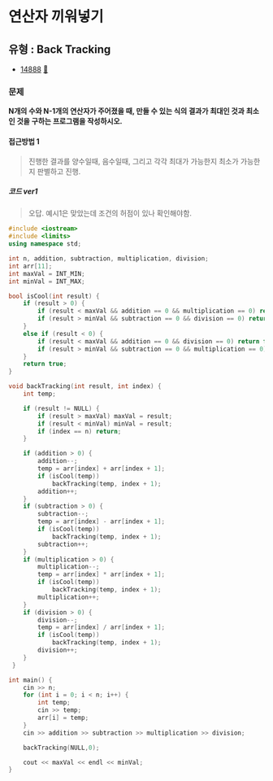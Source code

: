 # 연산자 끼워넣기
## 유형 : Back Tracking
* [14888](https://www.acmicpc.net/problem/14888) [:page_facing_up:](https://github.com/rudeore333/TIL/blob/master/Algorithm/codes/14888.cpp)


### 문제
 **N개의 수와 N-1개의 연산자가 주어졌을 때, 만들 수 있는 식의 결과가 최대인 것과 최소인 것을 구하는 프로그램을 작성하시오.**
 
#### 접근방법 1
> 진행한 결과를 양수일때, 음수일때, 그리고 각각 최대가 가능한지 최소가 가능한지 판별하고 진행.

##### 코드 ver1
> 오답.
> 예시1은 맞았는데 조건의 허점이 있나 확인해야함.

```cpp
#include <iostream>
#include <limits>
using namespace std;

int n, addition, subtraction, multiplication, division;
int arr[11];
int maxVal = INT_MIN;
int minVal = INT_MAX;

bool isCool(int result) {
	if (result > 0) {
		if (result < maxVal && addition == 0 && multiplication == 0) return false;
		if (result > minVal && subtraction == 0 && division == 0) return false;
	}
	else if (result < 0) {
		if (result < maxVal && addition == 0 && division == 0) return false;
		if (result > minVal && subtraction == 0 && multiplication == 0) return false;
	}
	return true;
}

void backTracking(int result, int index) {
	int temp;

	if (result != NULL) {
		if (result > maxVal) maxVal = result;
		if (result < minVal) minVal = result;
		if (index == n) return;
	}

	if (addition > 0) {
		addition--;
		temp = arr[index] + arr[index + 1];
		if (isCool(temp))
			backTracking(temp, index + 1);
		addition++;
	}
	if (subtraction > 0) {
		subtraction--;
		temp = arr[index] - arr[index + 1];
		if (isCool(temp))
			backTracking(temp, index + 1);
		subtraction++;
	}
	if (multiplication > 0) {
		multiplication--;
		temp = arr[index] * arr[index + 1];
		if (isCool(temp))
			backTracking(temp, index + 1);
		multiplication++;
	}
	if (division > 0) {
		division--;
		temp = arr[index] / arr[index + 1];
		if (isCool(temp))
			backTracking(temp, index + 1);
		division++;
	}
 }

int main() {
	cin >> n;
	for (int i = 0; i < n; i++) {
		int temp;
		cin >> temp;
		arr[i] = temp;
	}
	cin >> addition >> subtraction >> multiplication >> division;

	backTracking(NULL,0);

	cout << maxVal << endl << minVal;
}
```